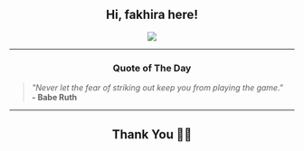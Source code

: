 <h2 align="center"> Hi, fakhira here!</h2>

<p align="center">
<a href="https://github.com/fakhiralkda" alt="github streak"><img src="https://dvst-streak.herokuapp.com/?user=fakhiralkda&theme=tokyonight&fire=DD472C"></a>
</p>

<hr>
<h3 align="center">Quote of The Day</h3>
<p align="center">
<blockquote>
<i>"Never let the fear of striking out keep you from playing the game."</i>
<br>
<b>- Babe Ruth</b>
</blockquote>
</p>


<hr>
<h2 align="center">Thank You 🙏🏼</h2>
